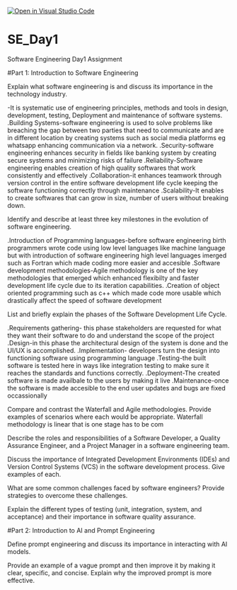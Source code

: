 [![Open in Visual Studio Code](https://classroom.github.com/assets/open-in-vscode-2e0aaae1b6195c2367325f4f02e2d04e9abb55f0b24a779b69b11b9e10269abc.svg)](https://classroom.github.com/online_ide?assignment_repo_id=18368375&assignment_repo_type=AssignmentRepo)
# SE_Day1
Software Engineering Day1 Assignment

#Part 1: Introduction to Software Engineering

Explain what software engineering is and discuss its importance in the technology industry.

-It is systematic use of engineering principles, methods and tools in design, development, testing, Deployment and maintenance
of software systems.
.Building Systems-software engineering is used to solve problems like breaching the gap between two parties that need to communicate and
are in different location by creating systems such as social media platforms eg whatsapp enhancing communication via a network.
.Security-software  engineering enhances security in fields like banking system by creating secure systems and minimizing risks of failure
.Reliability-Software engineering enables creation of high quality softwares that work consistently and effectively
.Collaboration-it enhances teamwork through version control in the entire software development life cycle keeping the software functioning correctly through maintenance
.Scalability-It enables to create softwares that can grow in size, number of users without breaking down.

                         

Identify and describe at least three key milestones in the evolution of software engineering.

.Introduction of Programming languages-before software engineering birth programmers wrote code using low level languages like machine language
but with introduction of software engineering high level languages imerged such as Fortran which made coding more easier and accesible
.Software development methodologies-Agile methodology is one of the key methodologies that emerged which enhanced flexibilty and faster development life cycle
due to its iteration capabilities.
.Creation of object oriented programming such as c++ which made code more usable which drastically affect the speed of software development


List and briefly explain the phases of the Software Development Life Cycle.

.Requirements gathering- this phase stakeholders are requested for what they want their software to do and understand the scope of the project
.Design-in this phase the architectural design of the system is done and the UI/UX is accomplished.
.Implementation- developers turn the design into functioning software using programming language 
.Testing-the built software is tested here in ways like integration testing to make sure it reaches the standards and functions correctly.
.Deployment-The created software is made availbale to the users by making it live
.Maintenance-once the software is made accesible to the end user updates and bugs are fixed occassionally 

Compare and contrast the Waterfall and Agile methodologies. Provide examples of scenarios where each would be appropriate.
Waterfall methodology is linear that is one stage has to be com

Describe the roles and responsibilities of a Software Developer, a Quality Assurance Engineer, and a Project Manager in a software engineering team.


Discuss the importance of Integrated Development Environments (IDEs) and Version Control Systems (VCS) in the software development process. Give examples of each.


What are some common challenges faced by software engineers? Provide strategies to overcome these challenges.


Explain the different types of testing (unit, integration, system, and acceptance) and their importance in software quality assurance.


#Part 2: Introduction to AI and Prompt Engineering


Define prompt engineering and discuss its importance in interacting with AI models.


Provide an example of a vague prompt and then improve it by making it clear, specific, and concise. Explain why the improved prompt is more effective.
